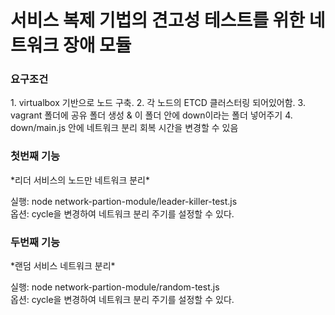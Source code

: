 <h1> 서비스 복제 기법의 견고성 테스트를 위한 네트워크 장애 모듈 </h1>

<h3>요구조건</h3>
1. virtualbox 기반으로 노드 구축.
2. 각 노드의 ETCD 클러스터링 되어있어함.
3. vagrant 폴더에 공유 폴더 생성 & 이 폴더 안에 down이라는 폴더 넣어주기
4. down/main.js 안에 네트워크 분리 회복 시간을 변경할 수 있음


<h3>첫번째 기능</h3>
*리더 서비스의 노드만 네트워크 분리*

실행: node network-partion-module/leader-killer-test.js <br/>
옵션: cycle을 변경하여 네트워크 분리 주기를 설정할 수 있다.


<h3>두번째 기능</h3>
*랜덤 서비스 네트워크 분리*

실행: node network-partion-module/random-test.js <br/>
옵션: cycle을 변경하여 네트워크 분리 주기를 설정할 수 있다.
